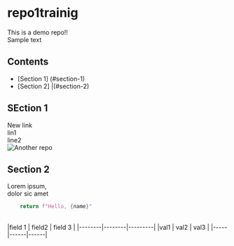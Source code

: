 # repo1trainig
This is a demo repo!!<br>
Sample text
## Contents
* [Section 1] (#section-1)
* [Section 2] |(#section-2)
## SEction 1
New link <br>
lin1<br>
line2<br>
![Another repo](https://www.allrecipes.com/thmb/eQXrtt_0c7jOSqbnG9R9-iBHVjo=/2000x2000/filters:fill(auto,1)/11887_pesto-pasta_Rita-1x1-1-501c953b29074ab193e2b5ad36e64648.jpg)
## Section 2
Lorem ipsum,<br>
dolor sic amet
```python def greet(name):
	return f"Hello, {name}"
 ```
<br>
|field 1 | field2 | field 3 |
|--------|--------|---------|
|val1 | val2 | val3 |
|-----|------|------|
